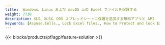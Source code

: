 ```yaml
---
title:  Windows、Linux および macOS 上の Excel ファイルを保護する
weight: 7730
description: XLS、XLSX、ODS スプレッドシートに保護を追加する無料アプリと API
keywords: [Aspose.Cells., Lock Excel files., How to Protect and lock Excel document., Protect Excel files., Encrypt Excel Files]
---
```

{{< blocks/products/pf/agp/feature-solution >}} 


